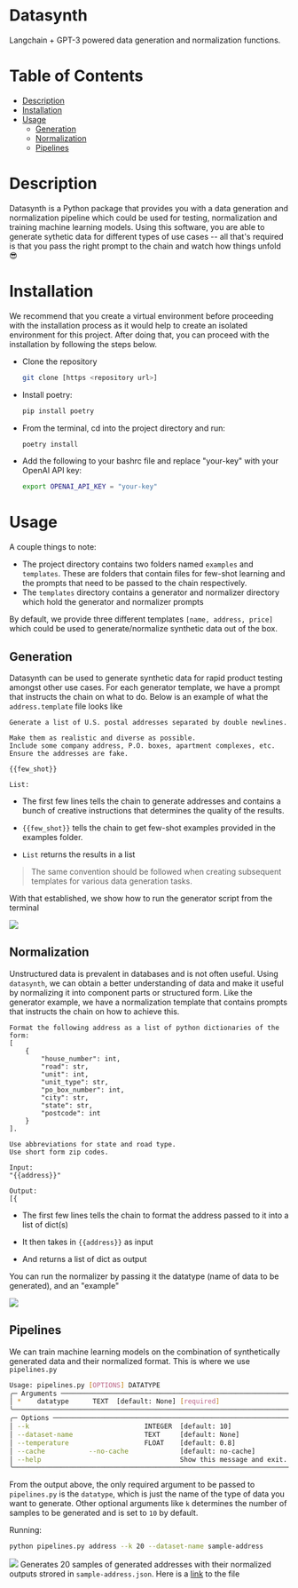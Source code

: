 # Datasynth
Langchain + GPT-3 powered data generation and normalization functions. 
# Table of Contents
* [Description](#Description)
* [Installation](#installation)
* [Usage](#usage)
  * [Generation](#Generation)
  * [Normalization](#Normalization)
  * [Pipelines](#Pipelines)

# Description
Datasynth is a Python package that provides you with a data generation and normalization pipeline which could be used for testing, normalization and training machine learning models. Using this software, you are able to generate sythetic data for different types of use cases -- all that's required is that you pass the right prompt to the chain and watch how things unfold :sunglasses:

# Installation

We recommend that you create a virtual environment before proceeding with the installation process as it would help to create an isolated environment for this project. After doing that, you can proceed with the installation by following the steps below.

- Clone the repository
  ```bash
  git clone [https <repository url>]
  ```
- Install poetry: 
  ```bash
  pip install poetry  
  ```
- From the terminal, cd into the project directory and run: 
  ```bash 
  poetry install
  ```
- Add the following to your bashrc file and replace "your-key" with your OpenAI API key: 
  ```bash
  export OPENAI_API_KEY = "your-key"
  ```   

# Usage

A couple things to note:
- The project directory contains two folders named `examples` and `templates`. These are folders that contain files for few-shot learning and the prompts that need to be passed to the chain respectively.
- The `templates` directory contains a generator and normalizer directory which hold the generator and normalizer prompts 

By default, we provide three different templates ```[name, address, price]``` which could be used to generate/normalize synthetic data out of the box.

## Generation

Datasynth can be used to generate synthetic data for rapid product testing amongst other use cases. For each generator template, we have a prompt that instructs the chain on what to do. Below is an example of what the `address.template` file looks like

```
Generate a list of U.S. postal addresses separated by double newlines.  

Make them as realistic and diverse as possible.
Include some company address, P.O. boxes, apartment complexes, etc.
Ensure the addresses are fake.

{{few_shot}}

List:
```

* The first few lines tells the chain to generate addresses and contains a bunch of creative instructions that determines the quality of the results.

* `{{few_shot}}` tells the chain to get few-shot examples provided in the examples folder.

* `List` returns the results in a list 

> The same convention should be followed when creating subsequent templates for various data generation tasks.

With that established, we show how to run the generator script from the terminal 

![](https://github.com/Tobiadefami/datasynth/blob/api-tweaks/terminal_gifs/generator.gif)

## Normalization 

Unstructured data is prevalent in databases and is not often useful. Using `datasynth`, we can obtain a better understanding of data and make it useful by normalizing it into component parts or structured form. Like the generator example, we have a normalization template that contains prompts that instructs the chain on how to achieve this. 

``` 
Format the following address as a list of python dictionaries of the form:
[
    { 
        "house_number": int, 
        "road": str, 
        "unit": int, 
        "unit_type": str, 
        "po_box_number": int, 
        "city": str, 
        "state": str, 
        "postcode": int 
    }
]. 

Use abbreviations for state and road type.
Use short form zip codes.

Input:
"{{address}}"

Output:
[{
```

* The first few lines tells the chain to format the address passed to it into a list of dict(s)

* It then takes in `{{address}}` as input
* And returns a list of dict as output

You can run the normalizer by passing it the datatype (name of data to be generated), and an "example"

![](https://github.com/Tobiadefami/datasynth/blob/api-tweaks/terminal_gifs/normalizer.gif)

## Pipelines
We can train machine learning models on the combination of synthetically generated data and their normalized format. This is where we use `pipelines.py` 

```bash
Usage: pipelines.py [OPTIONS] DATATYPE                                                                                                               
╭─ Arguments ──────────────────────────────────────────────────────────────────────────────────────────────────────────────────────────────────────────────────────────────────────────────────────────────────────────────────────────────────────────────╮
│ *    datatype      TEXT  [default: None] [required]                                                                                                                                                                                                      │
╰──────────────────────────────────────────────────────────────────────────────────────────────────────────────────────────────────────────────────────────────────────────────────────────────────────────────────────────────────────────────────────────╯
╭─ Options ────────────────────────────────────────────────────────────────────────────────────────────────────────────────────────────────────────────────────────────────────────────────────────────────────────────────────────────────────────────────╮
│ --k                             INTEGER  [default: 10]                                                                                                                                                                                                   │
│ --dataset-name                  TEXT     [default: None]                                                                                                                                                                                                 │
│ --temperature                   FLOAT    [default: 0.8]                                                                                                                                                                                                  │
│ --cache           --no-cache             [default: no-cache]                                                                                                                                                                                             │
│ --help                                   Show this message and exit.                                                                                                                                                                                     │
╰──────────────────────────────────────────────────────────────────────────────────────────────────────────────────────────────────────────────────────────────────────────────────────────────────────────────────────────────────────────────────────────╯
```

From the output above, the only required argument to be passed to `pipelines.py` is the `datatype`, which is just the name of the type of data you want to generate. Other optional arguments like `k` determines the number of samples to be generated and is set to `10` by default. 

Running:
```bash
python pipelines.py address --k 20 --dataset-name sample-address
```
![](https://github.com/Tobiadefami/datasynth/blob/api-tweaks/terminal_gifs/pipeline.gif)
Generates 20 samples of generated addresses with their normalized outputs strored in `sample-address.json`. Here is a [link](https://github.com/Tobiadefami/datasynth/blob/api-tweaks/datasynth/datasets/sample-address.json) to the file



